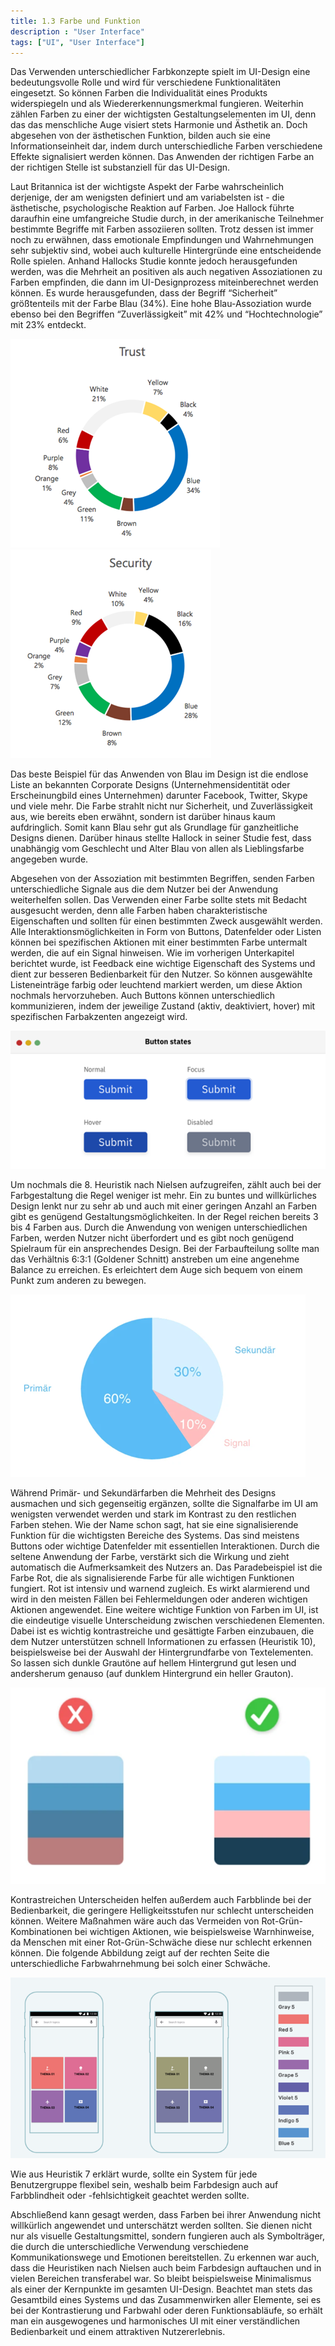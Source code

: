 ```yaml
---
title: 1.3 Farbe und Funktion
description : "User Interface"
tags: ["UI", "User Interface"]
---
```


Das Verwenden unterschiedlicher Farbkonzepte spielt im UI-Design eine bedeutungsvolle Rolle und wird für verschiedene Funktionalitäten eingesetzt. So können Farben die Individualität eines Produkts widerspiegeln und als Wiedererkennungsmerkmal fungieren. Weiterhin zählen Farben zu einer der wichtigsten Gestaltungselementen im UI, denn das das menschliche Auge visiert stets Harmonie und Ästhetik an. Doch abgesehen von der ästhetischen Funktion, bilden auch sie eine Informationseinheit dar, indem durch unterschiedliche Farben verschiedene Effekte signalisiert werden können. Das Anwenden der richtigen Farbe an der richtigen Stelle ist substanziell für das UI-Design. 

Laut Britannica ist der wichtigste Aspekt der Farbe wahrscheinlich derjenige, der am wenigsten definiert und am variabelsten ist - die ästhetische, psychologische Reaktion auf Farben. Joe Hallock führte daraufhin eine umfangreiche Studie durch, in der amerikanische Teilnehmer bestimmte Begriffe mit Farben assoziieren sollten. Trotz dessen ist immer noch zu erwähnen, dass emotionale Empfindungen und Wahrnehmungen sehr subjektiv sind, wobei auch kulturelle Hintergründe eine entscheidende Rolle spielen. Anhand Hallocks Studie konnte jedoch herausgefunden werden, was die Mehrheit an positiven als auch negativen Assoziationen zu Farben empfinden, die dann im UI-Designprozess miteinberechnet werden können. Es wurde herausgefunden, dass der Begriff “Sicherheit” größtenteils mit der Farbe Blau (34%). Eine hohe Blau-Assoziation wurde ebenso bei den Begriffen “Zuverlässigkeit” mit 42% und “Hochtechnologie” mit 23% entdeckt. 

![](/webhandbook/ui_ux/images/16.png?width=45pc)
![](/webhandbook/ui_ux/images/17.png?width=45pc)

Das beste Beispiel für das Anwenden von Blau im Design ist die endlose Liste an bekannten Corporate Designs (Unternehmensidentität oder Erscheinungbild eines Unternehmen) darunter Facebook, Twitter, Skype und viele mehr. Die Farbe strahlt nicht nur Sicherheit, und Zuverlässigkeit aus, wie bereits eben erwähnt, sondern ist darüber hinaus kaum aufdringlich. Somit kann Blau sehr gut als Grundlage für ganzheitliche Designs dienen. Darüber hinaus stellte Hallock in seiner Studie fest, dass unabhängig vom Geschlecht und Alter Blau von allen als Lieblingsfarbe angegeben wurde. 

Abgesehen von der Assoziation mit bestimmten Begriffen, senden Farben unterschiedliche Signale aus die dem Nutzer bei der Anwendung weiterhelfen sollen. Das Verwenden einer Farbe sollte stets mit Bedacht ausgesucht werden, denn alle Farben haben charakteristische Eigenschaften und sollten für einen bestimmten Zweck ausgewählt werden.  Alle Interaktionsmöglichkeiten in Form von Buttons, Datenfelder oder Listen können bei spezifischen Aktionen mit einer bestimmten Farbe untermalt werden, die auf ein Signal hinweisen. Wie im vorherigen Unterkapitel berichtet wurde, ist Feedback eine wichtige Eigenschaft des Systems und dient zur besseren Bedienbarkeit für den Nutzer. So können ausgewählte Listeneinträge farbig oder leuchtend markiert werden, um diese Aktion nochmals hervorzuheben. Auch Buttons können unterschiedlich kommunizieren, indem der jeweilige Zustand (aktiv, deaktiviert, hover) mit spezifischen Farbakzenten angezeigt wird.

![](/webhandbook/ui_ux/images/18.png?width=45pc)

Um nochmals die 8. Heuristik nach Nielsen aufzugreifen, zählt auch bei der Farbgestaltung die Regel weniger ist mehr. Ein zu buntes und willkürliches Design lenkt nur zu sehr ab und auch mit einer geringen Anzahl an Farben gibt es genügend Gestaltungsmöglichkeiten. In der Regel reichen bereits 3 bis 4 Farben aus. Durch die Anwendung von wenigen unterschiedlichen Farben, werden Nutzer nicht überfordert und es gibt noch genügend Spielraum für ein ansprechendes Design. Bei der Farbaufteilung sollte man das Verhältnis 6:3:1 (Goldener Schnitt) anstreben um eine angenehme Balance zu erreichen. Es erleichtert dem Auge sich bequem von einem Punkt zum anderen zu bewegen.

![](/webhandbook/ui_ux/images/19.png?width=45pc)

Während Primär- und Sekundärfarben die Mehrheit des Designs ausmachen und sich gegenseitig ergänzen, sollte die Signalfarbe im UI am wenigsten verwendet werden und stark im Kontrast zu den restlichen Farben stehen. Wie der Name schon sagt, hat sie eine signalisierende Funktion für die wichtigsten Bereiche des Systems. Das sind meistens Buttons oder wichtige Datenfelder mit essentiellen Interaktionen. Durch die seltene Anwendung der Farbe, verstärkt sich die Wirkung und zieht automatisch die Aufmerksamkeit des Nutzers an. Das Paradebeispiel ist die Farbe Rot, die als signalisierende Farbe für alle wichtigen Funktionen fungiert. Rot ist intensiv und warnend zugleich. Es wirkt alarmierend und wird in den meisten Fällen bei Fehlermeldungen oder anderen wichtigen Aktionen angewendet.
Eine weitere wichtige Funktion von Farben im UI, ist die eindeutige visuelle Unterscheidung zwischen verschiedenen Elementen. Dabei ist es wichtig kontrastreiche und gesättigte Farben einzubauen, die dem Nutzer unterstützen schnell Informationen zu erfassen (Heuristik 10), beispielsweise bei der Auswahl der Hintergrundfarbe von Textelementen. So lassen sich dunkle Grautöne auf hellem Hintergrund gut lesen und andersherum genauso (auf dunklem Hintergrund ein heller Grauton).

![](/webhandbook/ui_ux/images/20.png?width=45pc)

Kontrastreichen Unterscheiden helfen außerdem auch Farbblinde bei der Bedienbarkeit, die geringere Helligkeitsstufen nur schlecht unterscheiden können. Weitere Maßnahmen wäre auch das Vermeiden von Rot-Grün-Kombinationen bei wichtigen Aktionen, wie beispielsweise Warnhinweise, da Menschen mit einer Rot-Grün-Schwäche diese nur schlecht erkennen können. Die folgende Abbildung zeigt auf der rechten Seite die unterschiedliche Farbwahrnehmung bei solch einer Schwäche.

![](/webhandbook/ui_ux/images/21.png?width=45pc)

Wie aus Heuristik 7 erklärt wurde, sollte ein System für jede Benutzergruppe flexibel sein, weshalb beim Farbdesign auch auf Farbblindheit oder -fehlsichtigkeit geachtet werden sollte.

Abschließend kann gesagt werden, dass Farben bei ihrer Anwendung nicht willkürlich angewendet und unterschätzt werden sollten. Sie dienen nicht nur als visuelle Gestaltungsmittel, sondern fungieren auch als Symbolträger, die durch die unterschiedliche Verwendung verschiedene Kommunikationswege und Emotionen bereitstellen. 
Zu erkennen war auch, dass die Heuristiken nach Nielsen auch beim Farbdesign auftauchen und in vielen Bereichen transferabel war. So bleibt beispielsweise Minimalismus als einer der Kernpunkte im gesamten UI-Design. 
Beachtet man stets das Gesamtbild eines Systems und das Zusammenwirken aller Elemente, sei es bei der Kontrastierung und Farbwahl oder deren Funktionsabläufe, so erhält man ein ausgewogenes und harmonisches UI mit einer verständlichen Bedienbarkeit und einem attraktiven Nutzererlebnis. 